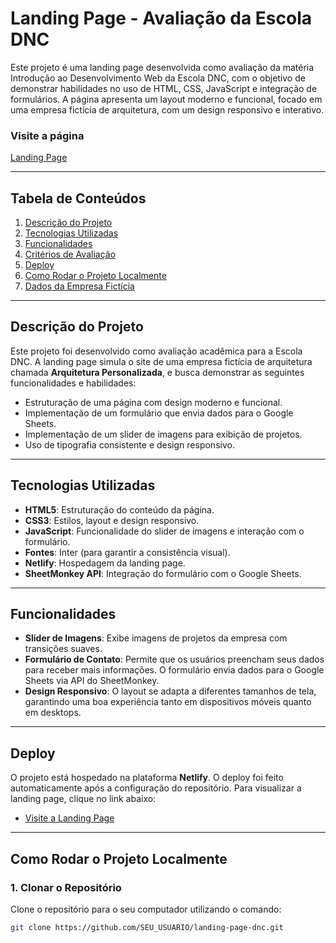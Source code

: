 # Landing Page - Avaliação da Escola DNC

Este projeto é uma landing page desenvolvida como avaliação da matéria Introdução ao Desenvolvimento Web da Escola DNC, com o objetivo de demonstrar habilidades no uso de HTML, CSS, JavaScript e integração de formulários.
A página apresenta um layout moderno e funcional, focado em uma empresa fictícia de arquitetura, com um design responsivo e interativo.

### Visite a página
[Landing Page](https://landingpagedncjmdev.netlify.app/)

---

## Tabela de Conteúdos
1. [Descrição do Projeto](#descrição-do-projeto)
2. [Tecnologias Utilizadas](#tecnologias-utilizadas)
3. [Funcionalidades](#funcionalidades)
4. [Critérios de Avaliação](#critérios-de-avaliação)
5. [Deploy](#deploy)
6. [Como Rodar o Projeto Localmente](#como-rodar-o-projeto-localmente)
7. [Dados da Empresa Fictícia](#dados-da-empresa-fictícia)

---

## Descrição do Projeto

Este projeto foi desenvolvido como avaliação acadêmica para a Escola DNC.
A landing page simula o site de uma empresa fictícia de arquitetura chamada **Arquitetura Personalizada**, e busca demonstrar as seguintes funcionalidades e habilidades:

- Estruturação de uma página com design moderno e funcional.
- Implementação de um formulário que envia dados para o Google Sheets.
- Implementação de um slider de imagens para exibição de projetos.
- Uso de tipografia consistente e design responsivo.

---

## Tecnologias Utilizadas

- **HTML5**: Estruturação do conteúdo da página.
- **CSS3**: Estilos, layout e design responsivo.
- **JavaScript**: Funcionalidade do slider de imagens e interação com o formulário.
- **Fontes**: Inter (para garantir a consistência visual).
- **Netlify**: Hospedagem da landing page.
- **SheetMonkey API**: Integração do formulário com o Google Sheets.

---

## Funcionalidades

- **Slider de Imagens**: Exibe imagens de projetos da empresa com transições suaves.
- **Formulário de Contato**: Permite que os usuários preencham seus dados para receber mais informações. O formulário envia dados para o Google Sheets via API do SheetMonkey.
- **Design Responsivo**: O layout se adapta a diferentes tamanhos de tela, garantindo uma boa experiência tanto em dispositivos móveis quanto em desktops.

---

## Deploy

O projeto está hospedado na plataforma **Netlify**.
O deploy foi feito automaticamente após a configuração do repositório. 
Para visualizar a landing page, clique no link abaixo:

- [Visite a Landing Page](https://landingpagedncjmdev.netlify.app/)

---

## Como Rodar o Projeto Localmente

### 1. **Clonar o Repositório**
Clone o repositório para o seu computador utilizando o comando:

```bash
git clone https://github.com/SEU_USUARIO/landing-page-dnc.git
